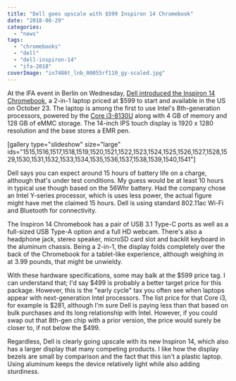 ```yaml
---
title: "Dell goes upscale with $599 Inspiron 14 Chromebook"
date: "2018-08-29"
categories: 
  - "news"
tags: 
  - "chromebooks"
  - "dell"
  - "dell-inspiron-14"
  - "ifa-2018"
coverImage: "in7486t_lnb_00055rf110_gy-scaled.jpg"
---
```


At the IFA event in Berlin on Wednesday, [Dell introduced the Inspiron 14 Chromebook](https://www.dell.com/learn/us/en/uscorp1/press-releases/2018-08-29-dell-brings-new-modern-innovative-devices-for-consumers-and-small-businesses-at-ifa-2018), a 2-in-1 laptop priced at $599 to start and available in the US on October 23. The laptop is among the first to use Intel's 8th-generation processors, powered by the [Core i3-8130U](https://ark.intel.com/products/137977/Intel-Core-i3-8130U-Processor-4M-Cache-up-to-3_40-GHz) along with 4 GB of memory and 128 GB of eMMC storage. The 14-inch IPS touch display is 1920 x 1280 resolution and the base stores a EMR pen.

\[gallery type="slideshow" size="large" ids="1515,1516,1517,1518,1519,1520,1521,1522,1523,1524,1525,1526,1527,1528,1529,1530,1531,1532,1533,1534,1535,1536,1537,1538,1539,1540,1541"\]

Dell says you can expect around 15 hours of battery life on a charge, although that's under test conditions. My guess would be at least 10 hours in typical use though based on the 56Whr battery. Had the company chose an Intel Y-series processor, which is uses less power, the actual figure might have met the claimed 15 hours. Dell is using standard 802.11ac Wi-Fi and Bluetooth for connectivity.

The Inspiron 14 Chromebook has a pair of USB 3.1 Type-C ports as well as a full-sized USB Type-A option and a full HD webcam. There's also a headphone jack, stereo speaker, microSD card slot and backlit keyboard in the aluminum chassis. Being a 2-in-1, the display folds completely over the back of the Chromebook for a tablet-like experience, although weighing in at 3.99 pounds, that might be unwieldy.

With these hardware specifications, some may balk at the $599 price tag. I can understand that; I'd say $499 is probably a better target price for this package. However, this is the "early cycle" tax you often see when laptops appear with next-generation Intel processors. The list price for that Core i3, for example is $281, although I'm sure Dell is paying less than that based on bulk purchases and its long relationship with Intel. However, if you could swap out that 8th-gen chip with a prior version, the price would surely be closer to, if not below the $499.

Regardless, Dell is clearly going upscale with its new Inspiron 14, which also has a larger display that many competing products. I like how the display bezels are small by comparison and the fact that this isn't a plastic laptop. Using aluminum keeps the device relatively light while also adding sturdiness.
